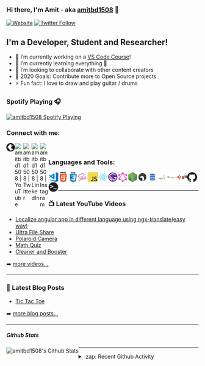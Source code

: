 ### Hi there, I'm Amit - aka [amitbd1508][website] 👋

[![Website](https://img.shields.io/website?label=amitghosh.me&style=for-the-badge&url=https%3A%2F%2Fwww.amitghosh.me)](https://www.amitghosh.me)
[![Twitter Follow](https://img.shields.io/twitter/follow/amitbd1508?color=1DA1F2&logo=twitter&style=for-the-badge)](https://twitter.com/intent/follow?original_referer=https%3A%2F%2Fgithub.com%2Famitbd1508&screen_name=amitbd1508)

## I'm a Developer, Student and Researcher!

- 🔭 I’m currently working on a [VS Code Course][website]!
- 🌱 I’m currently learning everything 🤣
- 👯 I’m looking to collaborate with other content creators
- 🥅 2020 Goals: Contribute more to Open Source projects
- ⚡ Fun fact: I love to draw and play guitar / drums

### Spotify Playing 🎧

[<img src="https://now-playing-amitbd1508.vercel.app/api/spotify-playing" alt="amitbd1508 Spotify Playing" width="350" />](https://open.spotify.com/user/acdq4zdmwmawj35nenu4hikzu)

### Connect with me:

[<img align="left" alt="amitghosh.me" width="22px" src="https://raw.githubusercontent.com/iconic/open-iconic/master/svg/globe.svg" />][website]
[<img align="left" alt="amitbd1508 | YouTube" width="22px" src="https://cdn.jsdelivr.net/npm/simple-icons@v3/icons/youtube.svg" />][youtube]
[<img align="left" alt="amitbd1508 | Twitter" width="22px" src="https://cdn.jsdelivr.net/npm/simple-icons@v3/icons/twitter.svg" />][twitter]
[<img align="left" alt="amitbd1508 | LinkedIn" width="22px" src="https://cdn.jsdelivr.net/npm/simple-icons@v3/icons/linkedin.svg" />][linkedin]
[<img align="left" alt="amitbd1508 | Instagram" width="22px" src="https://cdn.jsdelivr.net/npm/simple-icons@v3/icons/instagram.svg" />][instagram]

<br />

### Languages and Tools:

[<img align="left" alt="Visual Studio Code" width="26px" src="https://raw.githubusercontent.com/github/explore/80688e429a7d4ef2fca1e82350fe8e3517d3494d/topics/visual-studio-code/visual-studio-code.png" />][webdevplaylist]
[<img align="left" alt="HTML5" width="26px" src="https://raw.githubusercontent.com/github/explore/80688e429a7d4ef2fca1e82350fe8e3517d3494d/topics/html/html.png" />][webdevplaylist]
[<img align="left" alt="CSS3" width="26px" src="https://raw.githubusercontent.com/github/explore/80688e429a7d4ef2fca1e82350fe8e3517d3494d/topics/css/css.png" />][cssplaylist]
[<img align="left" alt="Sass" width="26px" src="https://raw.githubusercontent.com/github/explore/80688e429a7d4ef2fca1e82350fe8e3517d3494d/topics/sass/sass.png" />][cssplaylist]
[<img align="left" alt="JavaScript" width="26px" src="https://raw.githubusercontent.com/github/explore/80688e429a7d4ef2fca1e82350fe8e3517d3494d/topics/javascript/javascript.png" />][jsplaylist]
[<img align="left" alt="React" width="26px" src="https://raw.githubusercontent.com/github/explore/80688e429a7d4ef2fca1e82350fe8e3517d3494d/topics/react/react.png" />][reactplaylist]
[<img align="left" alt="Gatsby" width="26px" src="https://raw.githubusercontent.com/github/explore/e94815998e4e0713912fed477a1f346ec04c3da2/topics/gatsby/gatsby.png" />][webdevplaylist]
[<img align="left" alt="GraphQL" width="26px" src="https://raw.githubusercontent.com/github/explore/80688e429a7d4ef2fca1e82350fe8e3517d3494d/topics/graphql/graphql.png" />][webdevplaylist]
[<img align="left" alt="Node.js" width="26px" src="https://raw.githubusercontent.com/github/explore/80688e429a7d4ef2fca1e82350fe8e3517d3494d/topics/nodejs/nodejs.png" />][webdevplaylist]
[<img align="left" alt="Deno" width="26px" src="https://raw.githubusercontent.com/github/explore/361e2821e2dea67711cde99c9c40ed357061cf27/topics/deno/deno.png" />][webdevplaylist]
[<img align="left" alt="SQL" width="26px" src="https://raw.githubusercontent.com/github/explore/80688e429a7d4ef2fca1e82350fe8e3517d3494d/topics/sql/sql.png" />][webdevplaylist]
[<img align="left" alt="MySQL" width="26px" src="https://raw.githubusercontent.com/github/explore/80688e429a7d4ef2fca1e82350fe8e3517d3494d/topics/mysql/mysql.png" />][webdevplaylist]
[<img align="left" alt="MongoDB" width="26px" src="https://raw.githubusercontent.com/github/explore/80688e429a7d4ef2fca1e82350fe8e3517d3494d/topics/mongodb/mongodb.png" />][webdevplaylist]
[<img align="left" alt="Git" width="26px" src="https://raw.githubusercontent.com/github/explore/80688e429a7d4ef2fca1e82350fe8e3517d3494d/topics/git/git.png" />][webdevplaylist]
[<img align="left" alt="GitHub" width="26px" src="https://raw.githubusercontent.com/github/explore/78df643247d429f6cc873026c0622819ad797942/topics/github/github.png" />][webdevplaylist]
[<img align="left" alt="Terminal" width="26px" src="https://raw.githubusercontent.com/github/explore/80688e429a7d4ef2fca1e82350fe8e3517d3494d/topics/terminal/terminal.png" />][webdevplaylist]

<br />
<br />

---

### 📺 Latest YouTube Videos

<!-- YOUTUBE:START -->
- [Localize angular app in different language using ngx-translate(easy way)](https://www.youtube.com/watch?v=Wz-8vlF8Q08)
- [Ultra File Share](https://www.youtube.com/watch?v=Lix0FhivexQ)
- [Polaroid Camera](https://www.youtube.com/watch?v=MOHHuvUq03g)
- [Math Quiz](https://www.youtube.com/watch?v=zcpa8EsxZj4)
- [Cleaner and Booster](https://www.youtube.com/watch?v=GasaBy8osF8)
<!-- YOUTUBE:END -->

➡️ [more videos...](https://youtube.com/amitbd1508)

---

### 📕 Latest Blog Posts

<!-- BLOG-POST-LIST:START -->
- [Tic Tac Toe](https://dev.to/amitbd1508/tic-tac-toe-4b6l)
<!-- BLOG-POST-LIST:END -->

➡️ [more blog posts...](https://amitbd1508.com)

---

<h5>Github Stats</h5>
<img align="left" alt="amitbd1508's Github Stats" src="https://github-readme-stats.vercel.app/api?username=amitbd1508&show_icons=true&hide_border=true" />

---

<details>
  <summary>:zap: Recent Github Activity</summary>
  
<!--START_SECTION:activity-->
1. 🗣 Commented on [#1109](https://github.com/firebase/firebase-tools/issues/1109) in [firebase/firebase-tools](https://github.com/firebase/firebase-tools)
2. ❌ Closed PR [#24](https://github.com/nuhil/bangladesh-geocode/pull/24) in [nuhil/bangladesh-geocode](https://github.com/nuhil/bangladesh-geocode)
3. 💪 Opened PR [#24](https://github.com/nuhil/bangladesh-geocode/pull/24) in [nuhil/bangladesh-geocode](https://github.com/nuhil/bangladesh-geocode)
4. 🎉 Merged PR [#1](https://github.com/amitbd1508/bangladesh-geocode/pull/1) in [amitbd1508/bangladesh-geocode](https://github.com/amitbd1508/bangladesh-geocode)
5. 💪 Opened PR [#1](https://github.com/amitbd1508/bangladesh-geocode/pull/1) in [amitbd1508/bangladesh-geocode](https://github.com/amitbd1508/bangladesh-geocode)
<!--END_SECTION:activity-->

</details>

[website]: https://amitghosh.me
[twitter]: https://twitter.com/amitbd1508
[youtube]: https://youtube.com/amitbd1508
[instagram]: https://instagram.com/amitbd1508
[linkedin]: https://linkedin.com/in/amitbd1508
[webdevplaylist]: https://www.youtube.com/playlist?list=PLkwxH9e_vrAJ0WbEsFA9W3I1W-g_BTsbt
[jsplaylist]: https://www.youtube.com/playlist?list=PLkwxH9e_vrALRJKu7wfXby3MKeflhTu6B
[cssplaylist]: https://www.youtube.com/playlist?list=PLkwxH9e_vrALSdvZuEh6gqQdmDoDIoqz4
[reactplaylist]: https://www.youtube.com/playlist?list=PLkwxH9e_vrAK4TdffpxKY3QGyHCpxFcQ0
